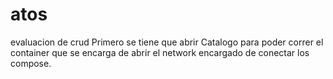# atos
evaluacion de crud
Primero se tiene que abrir Catalogo para poder correr el container que se encarga de abrir el network encargado de conectar los compose.
